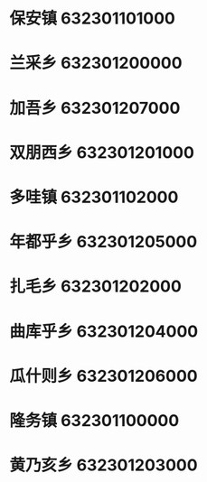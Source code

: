 # 保安镇 632301101000
# 兰采乡 632301200000
# 加吾乡 632301207000
# 双朋西乡 632301201000
# 多哇镇 632301102000
# 年都乎乡 632301205000
# 扎毛乡 632301202000
# 曲库乎乡 632301204000
# 瓜什则乡 632301206000
# 隆务镇 632301100000
# 黄乃亥乡 632301203000
